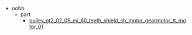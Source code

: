 * oobb
  * part
    * [pulley_gt2_02_09_ex_60_teeth_shield_sh_motor_gearmotor_tt_motor_01](oobb/part/pulley_gt2_02_09_ex_60_teeth_shield_sh_motor_gearmotor_tt_motor_01)
